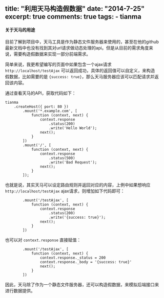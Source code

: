 title: "利用天马构造假数据"
date: "2014-7-25"
excerpt: true
comments: true
tags:
    - tianma
---

#### 关于天马的用途

目前了解到项目中，天马工具是作为静态文件服务器来使用的，甚至在他的github最新文档中也没有找到其对url请求做动态处理的api。但是从目前的需求角度来说，需要构造假数据来实现一部分前端需求。

简单来说，我更希望编写的页面中如果包含一个ajax请求 `http://localhost/testAjax` 可以返回成功，具体的返回值可以自定义，来构造假数据，比如需要的是 `{success: true}`，那么天马服务器应该可以匹配请求并返回该内容。

通过查看天马的API，获取代码如下：

<!-- more -->

```
tianma
    .createHost({ port: 80 })
        .mount('*.example.com', [
            function (context, next) {
                context.response
                    .status(200)
                    .write('Hello World');
                next();
            }
        ])
        .mount('/', [
            function (context, next) {
                context.response
                    .status(500)
                    .write('Bad Request');
                next();
            }
        ]);
```

也就是说，其实天马可以设定路由规则并返回对应的内容，上例中如果想响应 `http://localhost/testAjax` ajax请求，则增加如下代码即可：

```
        .mount('/testAjax', [
            function (context, next) {
                context.response
                    .status(200)
                    .write('{success: true}');
                next();
            }
        ])
```

也可以对 `context.response` 直接赋值：

```
        .mount('/testAjax', [
            function (context, next) {
                context.response._status = 200
                context.response._body = '{success: true}'
                next();
            }
        ])
```

因此，天马除了作为一个静态文件服务器，还可以构造假数据，来模拟后端接口来进行数据提供。
